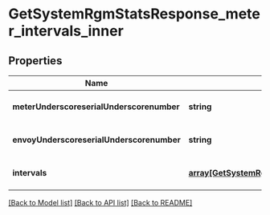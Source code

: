 # GetSystemRgmStatsResponse_meter_intervals_inner

## Properties
Name | Type | Description | Notes
------------ | ------------- | ------------- | -------------
**meterUnderscoreserialUnderscorenumber** | **string** |  | [optional] [default to null]
**envoyUnderscoreserialUnderscorenumber** | **string** |  | [optional] [default to null]
**intervals** | [**array[GetSystemRgmStatsResponseMeterIntervalsInnerIntervalsInner]**](GetSystemRgmStatsResponseMeterIntervalsInnerIntervalsInner.md) |  | [optional] [default to null]

[[Back to Model list]](../README.md#documentation-for-models) [[Back to API list]](../README.md#documentation-for-api-endpoints) [[Back to README]](../README.md)


